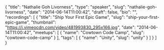 {
  "title": "Nathalie Goh Livorness",
  "type": "speaker",
  "slug": "nathalie-goh-livorness",
  "date": "2014-06-14T11:00:42",
  "draft": false,
  "bio": "",
  "recordings": [
    {
      "title": "Ship Your First Epic Game",
      "slug": "ship-your-first-epic-game",
      "thumbnail": "https://i.vimeocdn.com/video/481993830_295x166.jpg",
      "date": "2014-06-14T11:00:42",
      "meetups": [
        {
          "name": "Cowtown Code Camp",
          "slug": "cowtown-code-camp"
        }
      ],
      "tags": [
        {
          "name": "Unity",
          "slug": "unity"
        }
      ]
    }
  ]
}